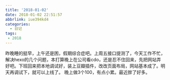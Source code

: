 ```yaml
---
title: '2018-01-02'
date: 2018-01-02 22:51:57
abbrlink: iue394kd4
categories:
  - 日记
tags:
 - 2018
---
```


昨晚睡的挺早，上午还是困，假期综合症吧。上周五接口提测了，今天工作不忙，解决hexo的几个问题，本打算晚上在公司看cdo，还是忍不住回来，先把网站弄好吧。下班回来把本地调试好，装上豆瓣插件，改改页面布局，网站基本成了。明天再调试下，就可以上线了。
晚上做3个100，有点小累。最近胖了好多。
